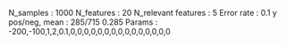 N_samples                     : 1000
N_features                    : 20
N_relevant features           : 5
Error rate                    : 0.1
y pos/neg, mean               : 285/715 0.285
Params                        : -200,-100,1,2,0.1,0,0,0,0,0,0,0,0,0,0,0,0,0,0,0
